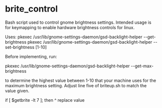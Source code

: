 brite_control
=============

Bash script used to control gnome brightness settings. Intended usage is for keymapping to enable hardware brightness 
controls for linux.


Uses:
pkexec /usr/lib/gnome-settings-daemon/gsd-backlight-helper --get-brightness
pkexec /usr/lib/gnome-settings-daemon/gsd-backlight-helper --set-brightness [1-10]



Before implementing, run:

pkexec /usr/lib/gnome-settings-daemon/gsd-backlight-helper --get-max-brightness

to determine the highest value between 1-10 that your machine uses for the maximum brightness setting. Adjust line five
of briteup.sh to match the value given.

if [ $getbrite -lt 7 ]; then
                   ^
                   replace value
